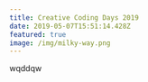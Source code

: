 ```yaml
---
title: Creative Coding Days 2019
date: 2019-05-07T15:51:14.428Z
featured: true
image: /img/milky-way.png
---
```

wqddqw
